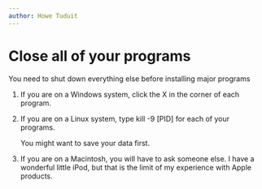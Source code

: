 ```yaml
---
author: Howe Tuduit
---
```


# Close all of your programs

You need to shut down everything else before installing major programs

1.  If you are on a Windows system, click the X in the corner of each program.

2.  If you are on a Linux system, type kill -9 \[PID\] for each of your programs.

    You might want to save your data first.

3.  If you are on a Macintosh, you will have to ask someone else. I have a wonderful little iPod, but that is the limit of my experience with Apple products.


